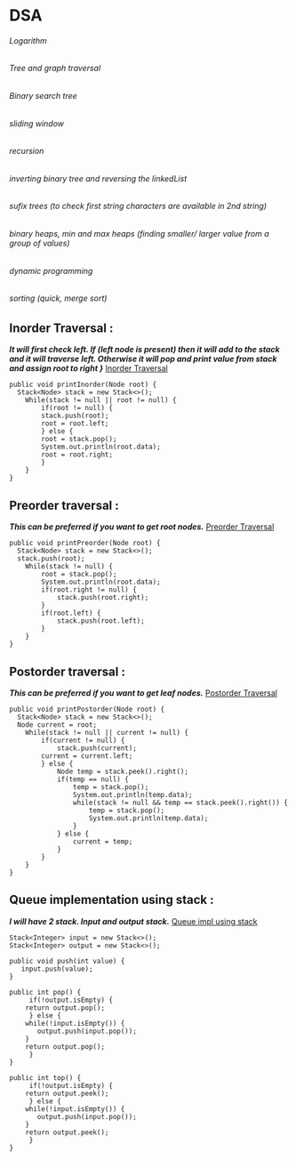 # DSA

###### Logarithm
###### Tree and graph traversal
###### Binary search tree
###### sliding window
###### recursion
###### inverting binary tree and reversing the linkedList
###### sufix trees (to check first string characters are available in 2nd string)
###### binary heaps, min and max heaps (finding smaller/ larger value from a group of values)
###### dynamic programming
###### sorting (quick, merge sort)


## Inorder Traversal :
***It will first check left. If (left node is present) then
   it will add to the stack and it will traverse left.
   Otherwise it will pop and print value from stack and assign root to right
}***
[Inorder Traversal](https://www.youtube.com/watch?v=nzmtCFNae9k)
```
public void printInorder(Node root) {
  Stack<Node> stack = new Stack<>();
	While(stack != null || root != null) {
	    if(root != null) {
		stack.push(root);
		root = root.left;
	    } else {
		root = stack.pop();
		System.out.println(root.data);
		root = root.right;
	    }
	}
}
```
## Preorder traversal : 

***This can be preferred if you want to get root nodes.***
[Preorder Traversal](https://www.youtube.com/watch?v=elQcrJrfObg)
```
public void printPreorder(Node root) {
  Stack<Node> stack = new Stack<>();
  stack.push(root);
	While(stack != null) {
		root = stack.pop();
		System.out.println(root.data);
		if(root.right != null) {	
			stack.push(root.right);
		} 
		if(root.left) {
			stack.push(root.left);
		}	
	}
}
```
## Postorder traversal : 

***This can be preferred if you want to get leaf nodes.***
[Postorder Traversal](https://www.youtube.com/watch?v=qT65HltK2uE)
```
public void printPostorder(Node root) {
  Stack<Node> stack = new Stack<>();
  Node current = root;
	While(stack != null || current != null) {
		if(current != null) {
			stack.push(current);
		current = current.left;
		} else {
			Node temp = stack.peek().right();
			if(temp == null) {
				temp = stack.pop();
				System.out.println(temp.data);
				while(stack != null && temp == stack.peek().right()) {
					temp = stack.pop();
					System.out.println(temp.data);
				}
			} else {
				current = temp;
			}
		}
	}
}
```
## Queue implementation using stack :
***I will have 2 stack. Input and output stack.***
[Queue impl using stack](https://www.youtube.com/watch?v=3Et9MrMc02A)
```
Stack<Integer> input = new Stack<>();
Stack<Integer> output = new Stack<>();

public void push(int value) {
   input.push(value);
}

public int pop() {
     if(!output.isEmpty) {
	return output.pop();
     } else {
	while(!input.isEmpty()) {
	   output.push(input.pop());
	}
	return output.pop();
     }
}

public int top() {
     if(!output.isEmpty) {
	return output.peek();
     } else {
	while(!input.isEmpty()) {
	   output.push(input.pop());
	}
	return output.peek();
     }
}
```
